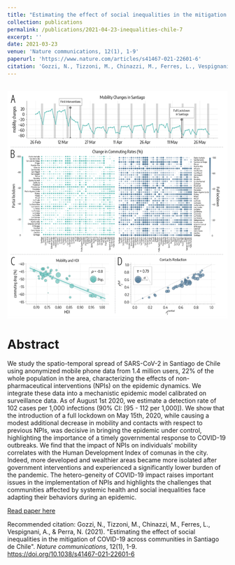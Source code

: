 ```yaml
---
title: "Estimating the effect of social inequalities in the mitigation of COVID-19 across communities in Santiago de Chile"
collection: publications
permalink: /publications/2021-04-23-inequalities-chile-7
excerpt: ''
date: 2021-03-23
venue: 'Nature communications, 12(1), 1-9'
paperurl: 'https://www.nature.com/articles/s41467-021-22601-6'
citation: 'Gozzi, N., Tizzoni, M., Chinazzi, M., Ferres, L., Vespignani, A., & Perra, N. (2020). Nature communications, 12(1), 1-9.'
---
```


<br/><img src='/images/inequalities-chile.png'>

# Abstract
We study the spatio-temporal spread of SARS-CoV-2 in Santiago de Chile using anonymized mobile phone data from 1.4 million users, 22% of the whole population in the area, characterizing the effects of non-pharmaceutical interventions (NPIs) on the epidemic dynamics. We integrate these data into a mechanistic epidemic model calibrated on surveillance data. As of August 1st 2020, we estimate a detection rate of 102 cases per 1,000 infections (90% CI: [95 - 112 per 1,000]). We show that the introduction of a full lockdown on May 15th, 2020, while causing a modest additional decrease in mobility and contacts with respect to previous NPIs, was decisive in bringing the epidemic under control, highlighting the importance of a timely governmental response to COVID-19 outbreaks. We find that the impact of NPIs on individuals’ mobility correlates with the Human Development Index of comunas in the city. Indeed, more developed and wealthier areas became more isolated after government interventions and experienced a significantly lower burden of the pandemic. The hetero-geneity of COVID-19 impact raises important issues in the implementation of NPIs and highlights the challenges that communities affected by systemic health and social inequalities face adapting their behaviors during an epidemic.


[Read paper here](https://www.nature.com/articles/s41467-021-22601-6)

Recommended citation: Gozzi, N., Tizzoni, M., Chinazzi, M., Ferres, L., Vespignani, A., & Perra, N. (2021). &quot;Estimating the effect of social inequalities in the mitigation of COVID-19 across communities in Santiago de Chile&quot;. <i>Nature communications</i>, 12(1), 1-9. https://doi.org/10.1038/s41467-021-22601-6
